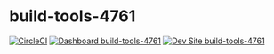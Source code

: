 # build-tools-4761

[![CircleCI](https://circleci.com/gh/pantheon-ci-bot/build-tools-4761.svg?style=shield)](https://circleci.com/gh/pantheon-ci-bot/build-tools-4761)
[![Dashboard build-tools-4761](https://img.shields.io/badge/dashboard-build_tools_4761-yellow.svg)](https://dashboard.pantheon.io/sites/05e67574-0b37-401c-823a-3ab7212d32fa#dev/code)
[![Dev Site build-tools-4761](https://img.shields.io/badge/site-build_tools_4761-blue.svg)](http://dev-build-tools-4761.pantheonsite.io/)